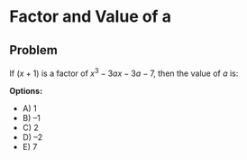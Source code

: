 # Factor and Value of a

## Problem

If $(x + 1)$ is a factor of $x^3 - 3ax - 3a - 7$, then the value of $a$ is:

**Options:**
- A) 1
- B) –1
- C) 2
- D) –2
- E) 7
